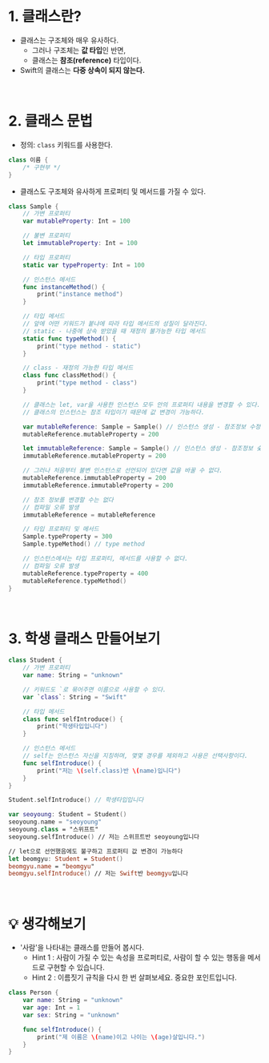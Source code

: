 # 1. 클래스란?

- 클래스는 구조체와 매우 유사하다.
  - 그러나 구조체는 **값 타입**인 반면,
  - 클래스는 **참조(reference)** 타입이다.
- Swift의 클래스는 **다중 상속이 되지 않는다.**

<br>

# 2. 클래스 문법

- 정의: `class` 키워드를 사용한다.

```Swift
class 이름 {
    /* 구현부 */
}
```

- 클래스도 구조체와 유사하게 프로퍼티 및 메서드를 가질 수 있다.

```Swift
class Sample {
    // 가변 프로퍼티
    var mutableProperty: Int = 100

    // 불변 프로퍼티
    let immutableProperty: Int = 100

    // 타입 프로퍼티
    static var typeProperty: Int = 100

    // 인스턴스 메서드
    func instanceMethod() {
        print("instance method")
    }

    // 타입 메서드
    // 앞에 어떤 키워드가 붙냐에 따라 타입 메서드의 성질이 달라진다.
    // static - 나중에 상속 받았을 때 재정의 불가능한 타입 메서드
    static func typeMethod() {
        print("type method - static")
    }

    // class - 재정의 가능한 타입 메서드
    class func classMethod() {
        print("type method - class")
    }

    // 클래스는 let, var을 사용한 인스턴스 모두 안의 프로퍼티 내용을 변경할 수 있다.
    // 클래스의 인스턴스는 참조 타입이기 때문에 값 변경이 가능하다.

    var mutableReference: Sample = Sample() // 인스턴스 생성 - 참조정보 수정 가능
    mutableReference.mutableProperty = 200

    let immutableReference: Sample = Sample() // 인스턴스 생성 - 참조정보 숮어 불가
    immutableReference.mutableProperty = 200

    // 그러나 처음부터 불변 인스턴스로 선언되어 있다면 값을 바꿀 수 없다.
    mutableReference.immutableProperty = 200
    immutableReference.immutableProperty = 200

    // 참조 정보를 변경할 수는 없다
    // 컴파일 오류 발생
    immutableReference = mutableReference

    // 타입 프로퍼티 및 메서드
    Sample.typeProperty = 300
    Sample.typeMethod() // type method

    // 인스턴스에서는 타입 프로퍼티, 메서드를 사용할 수 없다.
    // 컴파일 오류 발생
    mutableReference.typeProperty = 400
    mutableReference.typeMethod()
}
```

<br>

# 3. 학생 클래스 만들어보기

```Swift
class Student {
	// 가변 프로퍼티
    var name: String = "unknown"

    // 키워드도 `로 묶어주면 이름으로 사용할 수 있다.
    var `class`: String = "Swift"

    // 타입 메서드
    class func selfIntroduce() {
        print("학생타입입니다")
    }

    // 인스턴스 메서드
    // self는 인스턴스 자신을 지칭하며, 몇몇 경우를 제외하고 사용은 선택사항이다.
    func selfIntroduce() {
        print("저는 \(self.class)반 \(name)입니다")
    }
}

Student.selfIntroduce() // 학생타입입니다

var seoyoung: Student = Student()
seoyoung.name = "seoyoung"
seoyoung.class = "스위프트"
seoyoung.selfIntroduce() // 저는 스위프트반 seoyoung입니다

// let으로 선언했음에도 불구하고 프로퍼티 값 변경이 가능하다
let beomgyu: Student = Student()
beomgyu.name = "beomgyu"
beomgyu.selfIntroduce() // 저는 Swift반 beomgyu입니다
```

<br>

# 💡 생각해보기

- '사람'을 나타내는 클래스를 만들어 봅시다.
  - Hint 1 : 사람이 가질 수 있는 속성을 프로퍼티로, 사람이 할 수 있는 행동을 메서드로 구현할 수 있습니다.
  - Hint 2 : 이름짓기 규칙을 다시 한 번 살펴보세요. 중요한 포인트입니다.

```Swift
class Person {
    var name: String = "unknown"
    var age: Int = 1
    var sex: String = "unknown"

    func selfIntroduce() {
        print("제 이름은 \(name)이고 나이는 \(age)살입니다.")
    }
}
```
